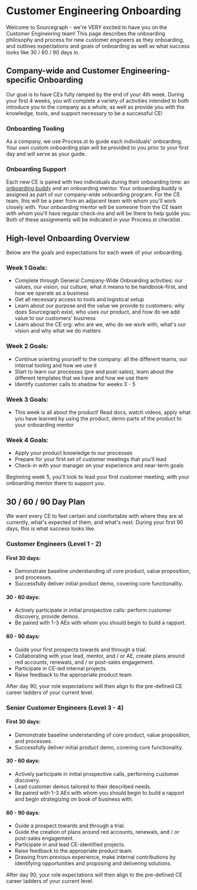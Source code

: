 # Customer Engineering Onboarding

Welcome to Sourcegraph - we're VERY excited to have you on the Customer Engineering team! This page describes the onboarding philosophy and process for new customer engineers as they onboarding, and outlines expectations and goals of onboarding as well as what success looks like 30 / 60 / 90 days in.


## Company-wide and Customer Engineering-specific Onboarding
Our goal is to have CEs fully ramped by the end of your 4th week. During your first 4 weeks, you will complete a variety of activities intended to both introduce you to the company as a whole, as well as provide you with the knowledge, tools, and support necessary to be a successful CE! 

### Onboarding Tooling
As a company, we use Process.st to guide each individuals' onboarding. Your own custom onboarding plan will be provided to you prior to your first day and will serve as your guide.

### Onboarding Support
Each new CE is paired with two individuals during their onboarding time: an [onboarding buddy](https://about.sourcegraph.com/handbook/people-ops/onboarding/buddy-program) and an onboarding mentor. Your onboarding buddy is assigned as part of our company-wide onboarding program. For the CE team, this will be a peer from an adjacent team with whom you'll work closely with. Your onboarding mentor will be someone from the CE team with whom you'll have regular check-ins and will be there to help guide you. Both of these assignments will be indicated in your Process.st checklist.



## High-level Onboarding Overview
Below are the goals and expectations for each week of your onboarding.

### Week 1 Goals:
- Complete through General Company-Wide Onboarding activities: our values, our vision, our culture, what it means to be handbook-first, and how we operate as a business
- Get all necessary access to tools and logistical setup
- Learn about our purpose and the value we provide to customers: why does Sourcegraph exist, who uses our product, and how do we add value to our customers' business
- Learn about the CE org: who are we, who do we work with, what's our vision and why what we do matters


### Week 2 Goals:
- Continue orienting yourself to the company: all the different teams, our internal tooling and how we use it
- Start to learn our processes (pre and post-sales), learn about the different templates that we have and how we use them
- Identify customer calls to shadow for weeks 3 - 5


### Week 3 Goals:
- This week is all about the product! Read docs, watch videos, apply what you have learned by using the product, demo parts of the product to your onboarding mentor


### Week 4 Goals:
- Apply your product knowledge to our processes
- Prepare for your first set of customer meetings that you'll lead
- Check-in with your manager on your experience and near-term goals

Beginning week 5, you'll look to lead your first customer meeting, with your onboarding mentor there to support you.



## 30 / 60 / 90 Day Plan
We want every CE to feel certain and comfortable with where they are at currently, what's expected of them, and what's next. During your first 90 days, this is what success looks like.

### Customer Engineers (Level 1 - 2)

#### First 30 days:
- Demonstrate baseline understanding of core product, value proposition, and processes. 
- Successfully deliver initial product demo, covering core functionality.

#### 30 - 60 days:
- Actively participate in initial prospective calls: perform customer discovery, provide demos. 
- Be paired with 1-3 AEs with whom you should begin to build a rapport.

#### 60 - 90 days:
- Guide your first prospects towards and through a trial. 
- Collaborating with your lead, mentor, and / or AE, create plans around red accounts, renewals, and / or post-sales engagement. 
- Participate in CE-led internal projects. 
- Raise feedback to the appropriate product team.

After day 90, your role expectations will then align to the pre-defined CE career ladders of your current level.


### Senior Customer Engineers (Level 3 - 4)

#### First 30 days:
- Demonstrate baseline understanding of core product, value proposition, and processes. 
- Successfully deliver initial product demo, covering core functionality.

#### 30 - 60 days:
- Actively participate in initial prospective calls, performing customer discovery. 
- Lead customer demos tailored to their described needs. 
- Be paired with 1-3 AEs with whom you should begin to build a rapport and begin strategizing on book of business with.

#### 60 - 90 days:
- Guide a prospect towards and through a trial. 
- Guide the creation of plans around red accounts, renewals, and / or post-sales engagement. 
- Participate in and lead CE-identified projects. 
- Raise feedback to the appropriate product team. 
- Drawing from previous experience, make internal contributions by identifying opportunities and proposing and delivering solutions.

After day 90, your role expectations will then align to the pre-defined CE career ladders of your current level.
